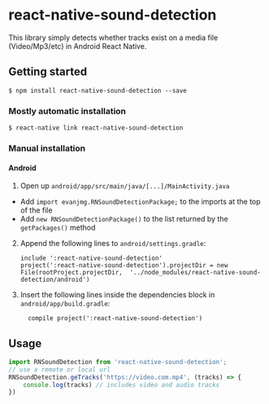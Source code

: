
# react-native-sound-detection

This library simply detects whether tracks exist on a media file (Video/Mp3/etc) in Android React Native.

## Getting started

`$ npm install react-native-sound-detection --save`

### Mostly automatic installation

`$ react-native link react-native-sound-detection`

### Manual installation


#### Android

1. Open up `android/app/src/main/java/[...]/MainActivity.java`
  - Add `import evanjmg.RNSoundDetectionPackage;` to the imports at the top of the file
  - Add `new RNSoundDetectionPackage()` to the list returned by the `getPackages()` method
2. Append the following lines to `android/settings.gradle`:
  	```
  	include ':react-native-sound-detection'
  	project(':react-native-sound-detection').projectDir = new File(rootProject.projectDir, 	'../node_modules/react-native-sound-detection/android')
  	```
3. Insert the following lines inside the dependencies block in `android/app/build.gradle`:
  	```
      compile project(':react-native-sound-detection')
  	```


## Usage
```javascript
import RNSoundDetection from 'react-native-sound-detection';
// use a remote or local url
RNSoundDetection.geTracks('https://video.com.mp4', (tracks) => {
	console.log(tracks) // includes video and audio tracks
})
```
